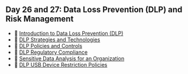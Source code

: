## Day 26 and 27: Data Loss Prevention (DLP) and Risk Management

- 📗 [Introduction to Data Loss Prevention (DLP)](./introduction-to-dlp.md)
- 📗 [DLP Strategies and Technologies](./dlp-strategies-and-technologies.md)
- 📗 [DLP Policies and Controls](./dlp-policies-and-controls.md)
- 📗 [DLP Regulatory Compliance](./dlp-compliance.md)
- 🧪 [Sensitive Data Analysis for an Organization](https://github.com/breatheco-de/sensitive-data-analysis-dlp-cybersecurity-project)
- 🧪 [DLP USB Device Restriction Policies](https://github.com/breatheco-de/data-loss-prevention-dlp-project)
